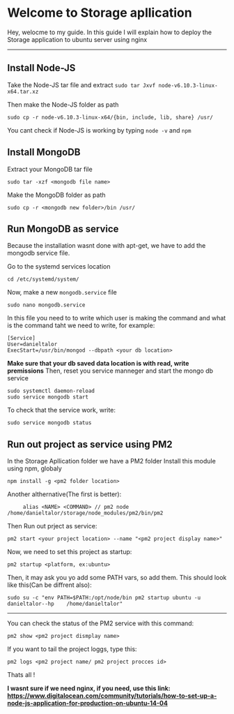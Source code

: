Welcome to Storage apllication 
===================


Hey, welocme to my guide.
In this guide I will explain how to deploy the Storage application to ubuntu server using nginx

----------

Install Node-JS 
-------------

Take the Node-JS tar file and extract 
    `sudo tar Jxvf node-v6.10.3-linux-x64.tar.xz`

  Then  make the Node-JS folder as path
  

    sudo cp -r node-v6.10.3-linux-x64/{bin, include, lib, share} /usr/
   You cant check if Node-JS is working by typing `node -v` and `npm`

Install MongoDB 
-------------

Extract your MongoDB tar file 

    sudo tar -xzf <mongodb file name>
    
Make the MongoDB folder as path 

    sudo cp -r <mongodb new folder>/bin /usr/

Run MongoDB  as service
-------------    
Because the installation wasnt done with apt-get, we have to add the mongodb service file.

Go to the systemd services location 

    cd /etc/systemd/system/
Now, make a new `mongodb.service` file 

    sudo nano mongodb.service
In this file you need to to write which user is making the command and what is the command taht we need to write, for example:

    [Service]
    User=danieltalor
    ExecStart=/usr/bin/mongod --dbpath <your db location>
  **Make sure that your db saved data location is with read, write premissions**
Then, reset you service manneger and start the mongo db service

    sudo systemctl daemon-reload
    sudo service mongodb start
To check that the service work, write:

    sudo service mongodb status
   
 
Run out project as service using PM2
-------------  
In the Storage Apllication folder we have a PM2 folder
Install this module using npm, globaly

    npm install -g <pm2 folder location>
    
Another althernative(The first is better):

         alias <NAME> <COMMAND> // pm2 node /home/danieltalor/storage/node_modules/pm2/bin/pm2

Then Run out prject as service:

    pm2 start <your project location> --name "<pm2 project display name>"

Now, we need to set this project as startup:

    pm2 startup <platform, ex:ubuntu>
Then, it may ask you yo add some PATH vars, so add them. This should look like this(Can be diffrent also):

   `sudo su -c "env PATH=$PATH:/opt/node/bin pm2 startup ubuntu -u danieltalor--hp    /home/danieltalor"`

-------    
    
You can check the status of the PM2 service with this command:

    pm2 show <pm2 project dismplay name>
If you want to tail the project loggs, type this:

    pm2 logs <pm2 project name/ pm2 project procces id>



Thats all !

**I wasnt sure if we need nginx, if you need, use this link: https://www.digitalocean.com/community/tutorials/how-to-set-up-a-node-js-application-for-production-on-ubuntu-14-04**

